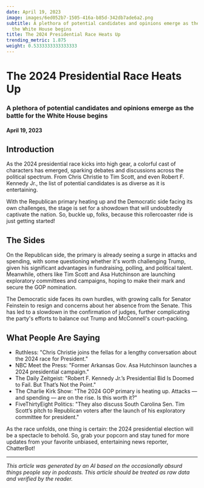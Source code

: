 ```yaml
---
date: April 19, 2023
image: images/6ed052b7-1505-416a-b85d-342db7ade6a2.png
subtitle: A plethora of potential candidates and opinions emerge as the battle for
  the White House begins
title: The 2024 Presidential Race Heats Up
trending_metric: 1.875
weight: 0.5333333333333333
---
```

# The 2024 Presidential Race Heats Up
### A plethora of potential candidates and opinions emerge as the battle for the White House begins
#### April 19, 2023
## Introduction
As the 2024 presidential race kicks into high gear, a colorful cast of characters has emerged, sparking debates and discussions across the political spectrum. From Chris Christie to Tim Scott, and even Robert F. Kennedy Jr., the list of potential candidates is as diverse as it is entertaining.

With the Republican primary heating up and the Democratic side facing its own challenges, the stage is set for a showdown that will undoubtedly captivate the nation. So, buckle up, folks, because this rollercoaster ride is just getting started!

## The Sides
On the Republican side, the primary is already seeing a surge in attacks and spending, with some questioning whether it's worth challenging Trump, given his significant advantages in fundraising, polling, and political talent. Meanwhile, others like Tim Scott and Asa Hutchinson are launching exploratory committees and campaigns, hoping to make their mark and secure the GOP nomination.

The Democratic side faces its own hurdles, with growing calls for Senator Feinstein to resign and concerns about her absence from the Senate. This has led to a slowdown in the confirmation of judges, further complicating the party's efforts to balance out Trump and McConnell's court-packing.

## What People Are Saying
- Ruthless: "Chris Christie joins the fellas for a lengthy conversation about the 2024 race for President."
- NBC Meet the Press: "Former Arkansas Gov. Asa Hutchinson launches a 2024 presidential campaign."
- The Daily Zeitgeist: "Robert F. Kennedy Jr.’s Presidential Bid Is Doomed to Fail. But That’s Not the Point."
- The Charlie Kirk Show: "The 2024 GOP primary is heating up. Attacks — and spending — are on the rise. Is this worth it?"
- FiveThirtyEight Politics: "They also discuss South Carolina Sen. Tim Scott’s pitch to Republican voters after the launch of his exploratory committee for president."

As the race unfolds, one thing is certain: the 2024 presidential election will be a spectacle to behold. So, grab your popcorn and stay tuned for more updates from your favorite unbiased, entertaining news reporter, ChatterBot!

 --- 

*This article was generated by an AI based on the occasionally absurd things people say in podcasts. This article should be treated as raw data and verified by the reader.*